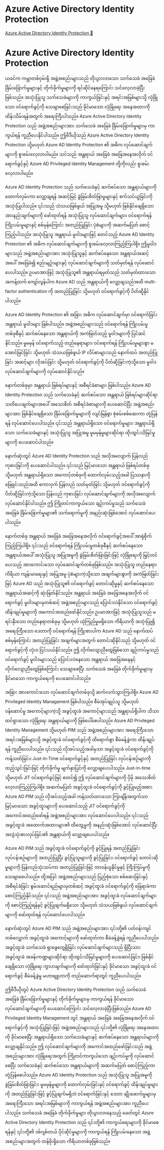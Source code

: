 # Azure Active Directory Identity Protection

[Azure Active Directory Identity Protection 🔗](https://www.coursera.org/learn/cybersecurity-solutions-and-microsoft-defender/lecture/0v80q/azure-active-directory-identity-protection)

# Azure Active Directory Identity Protection

ယခင်က ကမ္ဘာတစ်ဝှမ်းရှိ အဖွဲ့အစည်းများသည် တိုးပွားလာသော သက်သေခံ အခြေခံ ခြိမ်းခြောက်မှုများနှင့် တိုက်ခိုက်မှုများကို ရင်ဆိုင်နေရကြောင်း သင်လေ့လာခဲ့ပြီးဖြစ်သည်။ အသုံးပြုသူ သက်သေခံများကို ကာကွယ်ခြင်းနှင့် အရင်းအမြစ်များသို့ လုံခြုံသော ဝင်ရောက်ခွင့်ကို သေချာစေခြင်းသည် ခိုင်မာသော လုံခြုံရေး အနေအထားကို ထိန်းသိမ်းရန်အတွက် အရေးကြီးပါသည်။ Azure Active Directory Identity Protection သည် အဖွဲ့အစည်းများအား သက်သေခံ အခြေခံ ခြိမ်းခြောက်မှုများမှ ကာကွယ်ရန် ကူညီပေးနိုင်ပါသည်။ ဤဗီဒီယိုသည် Azure Active Directory Identity Protection သို့မဟုတ် Azure AD Identity Protection ၏ အဓိက လုပ်ဆောင်ချက်များကို စူးစမ်းလေ့လာပါမည်။ သင်သည် အန္တရာယ် အခြေခံ အခြေအနေအလိုက် ဝင်ရောက်ခွင့်နှင့် Azure AD Privileged Identity Management တို့ကိုလည်း စူးစမ်းလေ့လာပါမည်။

Azure AD Identity Protection သည် သက်သေခံနှင့် ဆက်စပ်သော အန္တရာယ်များကို ထောက်လှမ်းကာ လျှော့ချရန် အဆင့်မြင့် ခွဲခြမ်းစိတ်ဖြာမှုများနှင့် စက်သင်ယူခြင်းကို အသုံးပြုပါသည်။ ၎င်းသည် သံသယဖြစ်ဖွယ် အပြုအမူ သို့မဟုတ် ဖြစ်နိုင်ချေရှိသော အားနည်းချက်များကို ဖော်ထုတ်ရန် အသုံးပြုသူ လုပ်ဆောင်ချက်များ၊ ဝင်ရောက်ရန် ကြိုးပမ်းမှုများနှင့် စစ်မှန်ကြောင်း အတည်ပြုခြင်း ပုံစံများကို အဆက်မပြတ် စောင့်ကြည့်ပါသည်။ အသုံးပြုသူ အန္တရာယ် မူဝါဒများဖြင့် စတင်သည့် Azure AD Identity Protection ၏ အဓိက လုပ်ဆောင်ချက်များကို စူးစမ်းလေ့လာကြည့်ကြပါစို့။ ဤမူဝါဒများသည် အဖွဲ့အစည်းများအား အသုံးပြုသူနှင့် ဆက်စပ်နေသော အန္တရာယ်အဆင့်အပေါ် အခြေခံ၍ စည်းမျဉ်းများနှင့် လုပ်ဆောင်ချက်များကို သတ်မှတ်ရန် လုပ်ဆောင်ပေးပါသည်။ ဥပမာအားဖြင့် အသုံးပြုသူ၏ အန္တရာယ်ရမှတ်သည် သတ်မှတ်ထားသော အကန့်ထက် ကျော်လွန်ပါက Azure AD သည် အန္တရာယ်ကို လျှော့ချသည်အထိ multi-factor authentication ကို အတည်ပြုခြင်း သို့မဟုတ် ဝင်ရောက်ခွင့်ကို ပိတ်ဆို့နိုင်ပါသည်။

Azure AD Identity Protection ၏ အခြား အဓိက လုပ်ဆောင်ချက်မှာ ဝင်ရောက်ခြင်း အန္တရာယ် မူဝါဒများ ဖြစ်ပါသည်။ အဖွဲ့အစည်းများသည် ဝင်ရောက်ရန် ကြိုးပမ်းမှုတစ်ခုစီနှင့် ဆက်စပ်နေသော အန္တရာယ်ကို အကဲဖြတ်သည့် မူဝါဒများကို ပြင်ဆင်နိုင်သည်။ မူမမှန် ဝင်ရောက်သည့် တည်နေရာများ၊ ဝင်ရောက်ရန် ကြိုးပမ်းမှုများစွာ မအောင်မြင်ခြင်း သို့မဟုတ် သံသယဖြစ်ဖွယ် IP လိပ်စာများသည် နောက်ထပ် အတည်ပြုခြင်း အဆင့်များ လိုအပ်ခြင်း သို့မဟုတ် ဝင်ရောက်ခွင့်ကို ပိတ်ဆို့ခြင်းကဲ့သို့သော မူဝါဒ လုပ်ဆောင်ချက်များကို လုပ်ဆောင်နိုင်သည်။

နောက်တစ်ခုမှာ အန္တရာယ် ဖြစ်ရပ်များနှင့် အစီရင်ခံစာများ ဖြစ်ပါသည်။ Azure AD Identity Protection သည် သက်သေခံနှင့် ဆက်စပ်သော အန္တရာယ် ဖြစ်ရပ်များဆိုင်ရာ သတိပေးချက်များအပေါ် အသေးစိတ် အစီရင်ခံစာများကို ပေးဆောင်ပြီး အဖွဲ့အစည်းများအား ဖြစ်နိုင်ချေရှိသော ခြိမ်းခြောက်မှုများကို လျင်မြန်စွာ စုံစမ်းစစ်ဆေးကာ တုံ့ပြန်ရန် လုပ်ဆောင်ပေးပါသည်။ ၎င်းသည် အန္တရာယ်ရှိသော ဝင်ရောက်မှုများ၊ အန္တရာယ်ရှိသော သက်သေခံများနှင့် အသုံးပြုသူ အပြုအမူ မူမမှန်မှုများဆိုင်ရာ ထိုးထွင်းသိမြင်မှုများကို ပေးဆောင်ပါသည်။

နောက်ဆုံးတွင် Azure AD Identity Protection သည် အလိုအလျောက် ပြန်လည် ကုစားခြင်းကို ပေးဆောင်ပါသည်။ ၎င်းသည် မြင့်မားသော အန္တရာယ် ဖြစ်ရပ်တစ်ခု သို့မဟုတ် အန္တရာယ်ရှိသော အကောင့်တစ်ခုကို ထောက်လှမ်းသည့်အခါ ပြဿနာကို ဖြေရှင်းသည်အထိ စကားဝှက် ပြန်လည် သတ်မှတ်ခြင်း သို့မဟုတ် ဝင်ရောက်ခွင့်ကို ပိတ်ဆို့ခြင်းကဲ့သို့သော ပြန်လည် ကုစားခြင်း လုပ်ဆောင်ချက်များကို အလိုအလျောက် လုပ်ဆောင်နိုင်ပါသည်။ ဤ ကြိုတင်ကာကွယ်သော ချဉ်းကပ်မှုသည် သက်သေခံ အခြေခံ ခြိမ်းခြောက်မှုများ၏ သက်ရောက်မှုကို အနည်းဆုံးဖြစ်အောင် လုပ်ဆောင်ပေးပါသည်။

နောက်တစ်ခု အန္တရာယ် အခြေခံ အခြေအနေအလိုက် ဝင်ရောက်ခွင့်အပေါ် အာရုံစိုက်ကြည့်ကြပါစို့။ ၎င်းသည် ဝင်ရောက်ရန် ကြိုးပမ်းမှုတစ်ခုစီနှင့် ဆက်စပ်နေသော အန္တရာယ်အပေါ် အသုံးပြုသူ အပြုအမူကို ခွဲခြမ်းစိတ်ဖြာခြင်းဖြင့် လုံခြုံရေးကို မြှင့်တင်ပေးသည့် အားကောင်းသော လုပ်ဆောင်ချက်တစ်ခုဖြစ်သည်။ အသုံးပြုသူ တည်နေရာ၊ ကိရိယာ ကျန်းမာရေးနှင့် အပြုအမူ ပုံစံများကဲ့သို့သော အချက်များစွာကို အကဲဖြတ်ခြင်းဖြင့် Azure AD သည် အသုံးပြုသူ၏ ဝင်ရောက်ခွင့် တောင်းဆိုမှုနှင့် ဆက်စပ်နေသော အန္တရာယ်အဆင့်ကို ဆုံးဖြတ်နိုင်သည်။ အန္တရာယ် အခြေခံ အခြေအနေအလိုက် ဝင်ရောက်ခွင့် မူဝါဒများမှတစ်ဆင့် အဖွဲ့အစည်းများသည် ပြောင်းလဲနိုင်သော ဝင်ရောက်ခွင့် ထိန်းချုပ်မှုများကို အကောင်အထည်ဖော်နိုင်သည်။ ဥပမာအားဖြင့် အသုံးပြုသူသည် မရင်းနှီးသော တည်နေရာတစ်ခုမှ သို့မဟုတ် ယုံကြည်မှုမရှိသော ကိရိယာကို အသုံးပြု၍ အရေးကြီးသော ဒေတာကို ဝင်ရောက်ရန် ကြိုးစားပါက Azure AD သည် နောက်ထပ် စစ်မှန်ကြောင်း အတည်ပြုခြင်း အချက်များအတွက် တောင်းဆိုနိုင်သည် သို့မဟုတ် ဝင်ရောက်ခွင့်ကို လုံးဝ ငြင်းပယ်နိုင်သည်။ ဤ လိုက်လျောညီထွေဖြစ်သော ချဉ်းကပ်မှုသည် ဝင်ရောက်ခွင့် မူဝါဒများသည် ပြောင်းလဲနေသော အန္တရာယ် အခြေအနေနှင့် လိုက်လျောညီထွေဖြစ်ကြောင်း သေချာစေပြီး သက်သေခံ အခြေခံ တိုက်ခိုက်မှုများမှ ခိုင်မာသော ကာကွယ်ရေးကို ပေးဆောင်ပါသည်။

အခြား အားကောင်းသော လုပ်ဆောင်ချက်တစ်ခုသို့ ဆက်လက်သွားကြပါစို့။ Azure AD Privileged Identity Management ဖြစ်ပါသည်။ စီမံအုပ်ချုပ်သူ သို့မဟုတ် ဝန်ဆောင်မှု အကောင့်များကဲ့သို့ အခွင့်ထူးခံ အကောင့်များသည် အန္တရာယ်ရှိပါက သိသာထင်ရှားသော လုံခြုံရေး အန္တရာယ်များကို ဖြစ်ပေါ်စေပါသည်။ Azure AD Privileged Identity Management သို့မဟုတ် PIM သည် အဖွဲ့အစည်းများအား အရေးကြီးသော အရင်းအမြစ်များသို့ အခွင့်ထူးခံ ဝင်ရောက်ခွင့်ကို ထိရောက်စွာ စီမံခန့်ခွဲကာ ထိန်းချုပ်ရန် ကူညီပေးပါသည်။ ၎င်းသည် လိုအပ်သည့်အခါမှသာ အခွင့်ထူးခံ ဝင်ရောက်ခွင့်ကို ကန့်သတ်ခြင်း၊ Just-in-Time ဝင်ရောက်ခွင့်နှင့် အတည်ပြုခြင်း လုပ်ငန်းစဉ်များကို ထည့်သွင်းခြင်းဖြင့် တိုက်ခိုက်မှု မျက်နှာပြင်ကို လျှော့ချပေးပါသည်။ Just-in-time သို့မဟုတ် JIT ဝင်ရောက်ခွင့်ဖြင့် စတင်၍ ဤ လုပ်ဆောင်ချက်များကို ပိုမို အသေးစိတ် လေ့လာကြည့်ကြပါစို့။ အဆက်မပြတ် အခွင့်ထူးခံ ဝင်ရောက်ခွင့်ကို ခွင့်ပြုမည့်အစား Azure AD PIM သည် လိုအပ်သည့်အခါ ကန့်သတ်ထားသော ကြာချိန်အတွက်သာ မြင့်မားသော အခွင့်ထူးများကို ပေးဆောင်သည့် JIT ဝင်ရောက်ခွင့်ကို အကောင်အထည်ဖော်ရန် အဖွဲ့အစည်းများအား လုပ်ဆောင်ပေးပါသည်။ ၎င်းသည် အခွင့်ထူးခံ အထောက်အထားများ၏ ထိတွေ့မှုကို အနည်းဆုံးဖြစ်အောင် လုပ်ဆောင်ပြီး အလွဲသုံးစားလုပ်ခြင်း၏ အန္တရာယ်ကို လျှော့ချပေးပါသည်။

Azure AD PIM သည် အခွင့်ထူးခံ ဝင်ရောက်ခွင့်ကို ခွင့်ပြုရန် အတည်ပြုခြင်း လုပ်ငန်းစဉ်များကို အတည်ပြုပြီး ခွင့်ပြုသူများကို ခွင့်ပြုခြင်း၊ ဝင်ရောက်ခွင့် တောင်းဆိုမှုများကို ပြန်လည်သုံးသပ်ကာ အတည်ပြုခြင်းဖြင့် တာဝန်ယူနိုင်မှုနှင့် ကြီးကြပ်မှုကို သေချာစေပါသည်။ ထို့အပြင် အဖွဲ့အစည်းများသည် ပြည့်စုံသော စစ်ဆေးခြင်းနှင့် အစီရင်ခံခြင်း စွမ်းဆောင်ရည်များမှတစ်ဆင့် အခွင့်ထူးခံ ဝင်ရောက်ခွင့်ကို ခြေရာခံကာ စောင့်ကြည့်နိုင်သည်။ ၎င်းသည် အဖွဲ့အစည်းများအား အခွင့်ထူးခံ လုပ်ဆောင်ချက်များကို စောင့်ကြည့်ရန်နှင့် ခွင့်ပြုချက်မရှိသော သို့မဟုတ် သံသယဖြစ်ဖွယ် လုပ်ဆောင်ချက်များကို ဖော်ထုတ်ရန် လုပ်ဆောင်ပေးပါသည်။

နောက်ဆုံးတွင် Azure AD PIM သည် အဖွဲ့အစည်းများအား ၎င်းတို့၏ ပတ်ဝန်းကျင်တစ်လျှောက် အခွင့်ထူးခံ အကောင့်များကို ဖော်ထုတ်ကာ စီမံခန့်ခွဲရန် ကူညီပေးပါသည်။ အခွင့်ထူးခံ သက်သေခံ ရှာဖွေတွေ့ရှိခြင်း လုပ်ဆောင်ချက်များသည် ရှိပြီးသား အခွင့်ထူးခံ အခန်းကဏ္ဍများဆိုင်ရာ ထိုးထွင်းသိမြင်မှုများကို ပေးဆောင်ခြင်း၊ ဖြစ်နိုင်ချေရှိသော လုံခြုံရေး ကွာဟချက်များကို ဖော်ထုတ်ခြင်းနှင့် ခိုင်မာသော အခွင့်ထူးခံ ဝင်ရောက်ခွင့် စီမံခန့်ခွဲမှု မဟာဗျူဟာကို တည်ဆောက်ရာတွင် ကူညီပေးပါသည်။

ဤဗီဒီယိုတွင် Azure Active Directory Identity Protection သည် သက်သေခံ အခြေခံ ခြိမ်းခြောက်မှုများနှင့် တိုက်ခိုက်မှုများမှ ကာကွယ်ရန် ခိုင်မာသော လုပ်ဆောင်ချက်များကို ပေးဆောင်ကြောင်း သင်လေ့လာခဲ့ပြီးဖြစ်သည်။ Azure AD Privileged Identity Management တွင် အန္တရာယ် အခြေခံ အခြေအနေအလိုက် ဝင်ရောက်ခွင့်ကို အသုံးပြုခြင်းဖြင့် အဖွဲ့အစည်းများသည် ၎င်းတို့၏ လုံခြုံရေး အနေအထားကို ခိုင်မာစေပြီး အန္တရာယ်ရှိသော သက်သေခံများနှင့် ဆက်စပ်နေသော အန္တရာယ်များကို လျှော့ချနိုင်သည်။ ဤ လုပ်ဆောင်ချက်များကို အကောင်အထည်ဖော်ခြင်းသည် အဖွဲ့အစည်းများအား လုံခြုံရေးအတွက် ကြိုတင်ကာကွယ်သော ချဉ်းကပ်မှုကို လုပ်ဆောင်စေပြီး သက်သေခံနှင့် ဆက်စပ်သော အန္တရာယ်များကို အဆက်မပြတ် စောင့်ကြည့်ကာ တုံ့ပြန်စေပါသည်။ Azure AD Identity Protection သည် အသုံးပြုသူ အပြုအမူကို ခွဲခြမ်းစိတ်ဖြာခြင်း၊ မူမမှန်မှုများကို ထောက်လှမ်းခြင်းနှင့် ဝင်ရောက်ခွင့် ထိန်းချုပ်မှုများကို အတည်ပြုခြင်းဖြင့် ခွင့်ပြုချက်မရှိဘဲ ဝင်ရောက်ခြင်းနှင့် ဒေတာ ချိုးဖောက်မှုများမှ အရေးကြီးသော အရင်းအမြစ်များကို ကာကွယ်ရန် အဖွဲ့အစည်းများအား ကူညီပေးပါသည်။ သက်သေခံ အခြေခံ တိုက်ခိုက်မှုများ တိုးပွားလာနေသည့် ခေတ်တွင် Azure Active Directory Identity Protection သည် ၎င်းတို့၏ ကာကွယ်ရေးများကို ခိုင်မာစေရန်နှင့် ၎င်းတို့၏ ဒစ်ဂျစ်တယ် ပိုင်ဆိုင်မှုများကို ကာကွယ်ရန် ကြိုးပမ်းနေသော အဖွဲ့အစည်းများအတွက် တန်ဖိုးရှိသော ကိရိယာတစ်ခုဖြစ်သည်။
